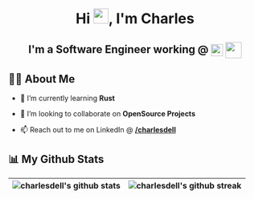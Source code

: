 <h1 align="center">Hi <img src="https://raw.githubusercontent.com/MartinHeinz/MartinHeinz/master/wave.gif" width="30px">, I'm Charles</h1>
<h2 align="center">
  I'm a Software Engineer working @ 
  <img align="center" width="24" src="https://cdn.cdnlogo.com/logos/g/35/google-icon.svg">
  <img align="center" width="32" src="https://cdn.cdnlogo.com/logos/g/50/google-stadia.svg">
</h2>

## 🙋‍♂️ About Me

<!-- - 🔭 I’m currently working on **[]()** -->

- 🌱 I’m currently learning **Rust**

- 👯 I’m looking to collaborate on **OpenSource Projects**

<!-- - 👨‍💻 All of my  Research papers are available at **[]()** -->

- 📫 Reach out to me on LinkedIn @ **[/charlesdell](https://www.linkedin.com/in/charlesdell/)**

<!-- - ⚡  **Actively seeking ...** -->

## 📊 My Github Stats

![charlesdell's github stats](https://github-readme-stats.vercel.app/api?username=charlesdell&show_icons=true&count_private=true&theme=tokyonight&hide_border=&stroke=0000&background=060A0CD0) | ![charlesdell's github streak](https://github-readme-streak-stats.herokuapp.com/?user=charlesdell&theme=tokyonight&hide_border=true&stroke=0000&background=060A0CD0)
:-:|:-:
